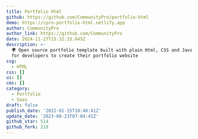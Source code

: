 ```yaml
---
title: Portfolio Html
github: https://github.com/CommunityPro/portfolio-html
demo: https://cpro-portfolio-html.netlify.app
author: CommunityPro
author_link: https://github.com/CommunityPro
date: 2024-11-27T15:32:33.645Z
description: >-
  🌍 Open source portfolio template built with plain Html, CSS and JavaScript
  for developers to create their portfolio website
ssg:
  - HTML
css: []
ui: []
cms: []
category:
  - Portfolio
  - Saas
draft: false
publish_date: '2022-01-15T10:40:41Z'
update_date: '2023-08-23T07:04:41Z'
github_star: 514
github_fork: 218
---
```

